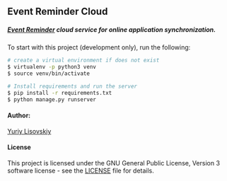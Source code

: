 ## Event Reminder Cloud

##### [Event Reminder](https://github.com/YuriyLisovskiy/EventReminder) cloud service for online application synchronization.

To start with this project (development only), run the following:
```bash
# create a virtual environment if does not exist
$ virtualenv -p python3 venv
$ source venv/bin/activate

# Install requirements and run the server
$ pip install -r requirements.txt
$ python manage.py runserver
```

#### Author:
[Yuriy Lisovskiy](https://github.com/YuriyLisovskiy)

#### License
This project is licensed under the GNU General Public License, Version 3 software license - see the [LICENSE](LICENSE) file for details.
